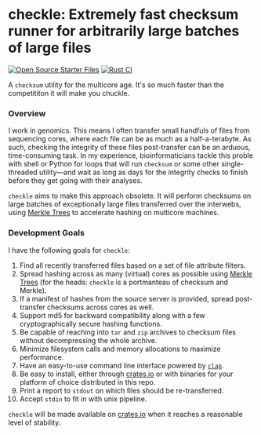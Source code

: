 # checkle: Extremely fast checksum runner for arbitrarily large batches of large files

[![Open Source Starter Files](https://github.com/nrminor/checkle/actions/workflows/open-source-starter.yml/badge.svg)](https://github.com/nrminor/checkle/actions/workflows/open-source-starter.yml) [![Rust CI](https://github.com/nrminor/checkle/actions/workflows/rust-ci.yml/badge.svg)](https://github.com/nrminor/checkle/actions/workflows/rust-ci.yml)

A `checksum` utility for the multicore age. It's so much faster than the competititon it will make you chuckle.

### Overview

I work in genomics. This means I often transfer small handfuls of files from sequencing cores, where each file can be as much as a half-a-terabyte. As such, checking the integrity of these files post-transfer can be an arduous, time-consuming task. In my experience, bioinformaticians tackle this proble with shell or Python for loops that will run `checksum` or some other single-threaded utility—and wait as long as days for the integrity checks to finish before they get going with their analyses.

`checkle` aims to make this approach obsolete. It will perform checksums on large batches of exceptionally large files transferred over the interwebs, using [Merkle Trees](https://en.wikipedia.org/wiki/Merkle_tree) to accelerate hashing on multicore machines.

### Development Goals

I have the following goals for `checkle`:

1. Find all recently transferred files based on a set of file attribute filters.
2. Spread hashing across as many (virtual) cores as possible using [Merkle Trees](https://en.wikipedia.org/wiki/Merkle_tree) (for the heads: `checkle` is a portmanteau of checksum and Merkle).
3. If a manifest of hashes from the source server is provided, spread post-transfer checksums across cores as well.
4. Support md5 for backward compatibility along with a few cryptographically secure hashing functions.
5. Be capable of reaching into `tar` and `zip` archives to checksum files without decompressing the whole archive.
6. Minimize filesystem calls and memory allocations to maximize performance.
7. Have an easy-to-use command line interface powered by [`clap`]().
8. Be easy to install, either through [crates.io](https://crates.io/) or with binaries for your platform of choice distributed in this repo.
9. Print a report to `stdout` on which files should be re-transferred.
10. Accept `stdin` to fit in with unix pipeline.

`checkle` will be made available on [crates.io](https://crates.io/) when it reaches a reasonable level of stability.
